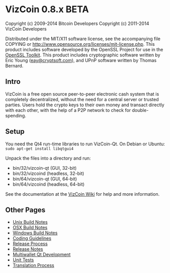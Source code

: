 VizCoin 0.8.x BETA
====================

Copyright (c) 2009-2014 Bitcoin Developers
Copyright (c) 2011-2014 VizCoin Developers

Distributed under the MIT/X11 software license, see the accompanying
file COPYING or http://www.opensource.org/licenses/mit-license.php.
This product includes software developed by the OpenSSL Project for use in the [OpenSSL Toolkit](http://www.openssl.org/). This product includes
cryptographic software written by Eric Young ([eay@cryptsoft.com](mailto:eay@cryptsoft.com)), and UPnP software written by Thomas Bernard.


Intro
---------------------
VizCoin is a free open source peer-to-peer electronic cash system that is
completely decentralized, without the need for a central server or trusted
parties.  Users hold the crypto keys to their own money and transact directly
with each other, with the help of a P2P network to check for double-spending.


Setup
---------------------
You need the Qt4 run-time libraries to run VizCoin-Qt. On Debian or Ubuntu:
	`sudo apt-get install libqtgui4`

Unpack the files into a directory and run:

- bin/32/vizcoin-qt (GUI, 32-bit)
- bin/32/vizcoind (headless, 32-bit)
- bin/64/vizcoin-qt (GUI, 64-bit)
- bin/64/vizcoind (headless, 64-bit)

See the documentation at the [VizCoin Wiki](http://vizcoin.info)
for help and more information.


Other Pages
---------------------
- [Unix Build Notes](build-unix.md)
- [OSX Build Notes](build-osx.md)
- [Windows Build Notes](build-msw.md)
- [Coding Guidelines](coding.md)
- [Release Process](release-process.md)
- [Release Notes](release-notes.md)
- [Multiwallet Qt Development](multiwallet-qt.md)
- [Unit Tests](unit-tests.md)
- [Translation Process](translation_process.md)
